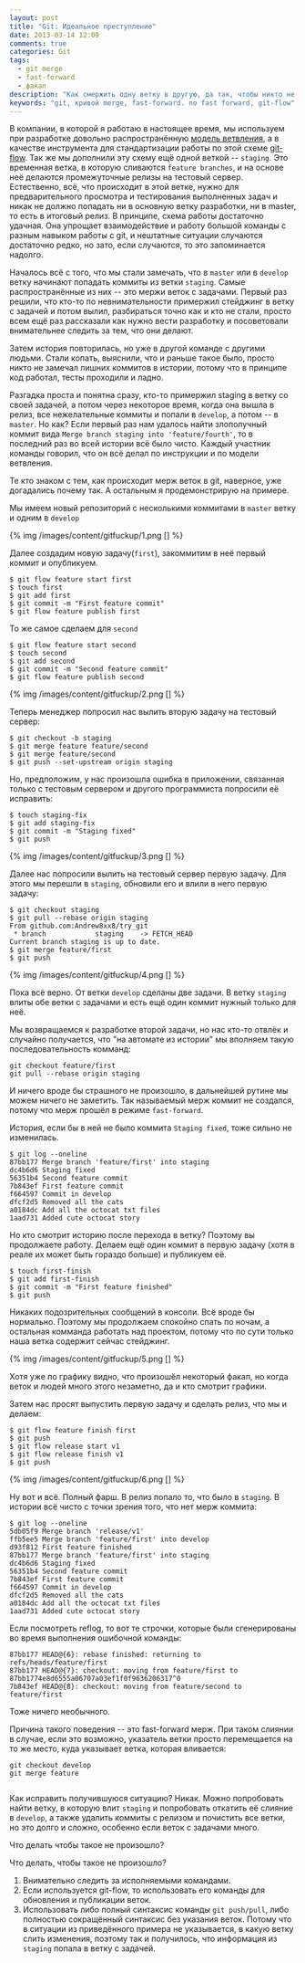 ```yaml
---
layout: post
title: "Git: Идеальное преступление"
date: 2013-03-14 12:09
comments: true
categories: Git
tags:
  - git merge
  - fast-forward
  - факап
description: "Как смержить одну ветку в другую, да так, чтобы никто не узнал кто и когда это сделал"
keywords: "git, кривой merge, fast-forward. no fast forward, git-flow"
---
```

В компании, в которой я  работаю в настоящее время, мы используем при
разработке довольно распространённую [модель ветвления](http://nvie.com/posts/a-successful-git-branching-model/), а в качестве
инструмента для стандартизации работы по этой схеме [git-flow](https://github.com/nvie/gitflow). Так же мы
дополнили эту схему ещё одной веткой -- `staging`. Это временная ветка, в
которую сливаются `feature branches`, и на основе неё делаются
промежуточные релизы на тестовый сервер. Естественно, всё, что
происходит в этой ветке, нужно для предварительного просмотра и
тестирования выполненных задач и никак не должно попадать ни в основную
ветку разработки, ни в master, то есть в итоговый релиз. В принципе,
схема работы достаточно удачная. Она упрощает взаимодействие и работу
большой команды с разным навыком работы с git, и нештатные ситуации
случаются достаточно редко, но зато, если случаются, то это запоминается
надолго.

<!-- more -->

Началось всё с того, что мы стали замечать, что в `master` или в `develop`
ветку начинают попадать коммиты из ветки `staging`. Самые распространённые
из них -- это мержи веток с задачами. Первый раз решили, что кто-то по
невнимательности примержил стейджинг в ветку с задачей и потом вылил,
разбираться точно как и кто не стали, просто всем ещё раз рассказали как
нужно вести разработку и посоветовали внимательнее следить за тем, что
они делают.

Затем история повторилась, но уже в другой команде с другими людьми.
Стали копать, выяснили, что и раньше такое было, просто никто не замечал
лишних коммитов в истории, потому что в принципе код работал, тесты
проходили и ладно.

Разгадка проста и понятна сразу, кто-то примержил staging в ветку со
своей задачей, а потом через некоторое время, когда она вышла в релиз,
все нежелательные коммиты и попали в `develop`, а  потом -- в `master`. Но
как? Если первый раз нам удалось найти злополучный коммит вида `Merge
branch staging into 'feature/fourth'`, то в последний раз во всей истории
всё было чисто. Каждый участник команды говорил, что он всё делал по
инструкции и по модели ветвления.

Те кто знаком с тем, как происходит мерж веток в git, наверное, уже
догадались почему так. А остальным я продемонстрирую на примере.

Мы имеем новый репозиторий с несколькими коммитами в `master` ветку и
одним в `develop`

{% img /images/content/gitfuckup/1.png [] %}

Далее создадим новую задачу(`first`), закоммитим в неё первый коммит и
опубликуем.

```
$ git flow feature start first
$ touch first
$ git add first
$ git commit -m "First feature commit"
$ git flow feature publish first
```

То же самое сделаем для `second`

```
$ git flow feature start second
$ touch second
$ git add second
$ git commit -m "Second feature commit"
$ git flow feature publish second
```

{% img /images/content/gitfuckup/2.png [] %}

Теперь менеджер попросил нас вылить вторую задачу на тестовый сервер:

```
$ git checkout -b staging
$ git merge feature feature/second
$ git merge feature/second
$ git push --set-upstream origin staging
```

Но, предположим, у нас произошла ошибка в приложении, связанная только с
тестовым сервером и другого программиста попросили её исправить:

```
$ touch staging-fix
$ git add staging-fix
$ git commit -m "Staging fixed"
$ git push
```

{% img /images/content/gitfuckup/3.png [] %}

Далее нас попросили вылить на тестовый сервер первую задачу. Для этого
мы перешли в `staging`, обновили его и влили в него первую задачу:

```
$ git checkout staging
$ git pull --rebase origin staging
From github.com:Andrew8xx8/try_git
 * branch            staging    -> FETCH_HEAD
Current branch staging is up to date.
$ git merge feature/first
$ git push
```

{% img /images/content/gitfuckup/4.png [] %}

Пока всё верно. От ветки `develop` сделаны две задачи. В ветку `staging` влиты обе ветки с задачами и есть ещё один коммит нужный только для неё.

Мы возвращаемся к разработке второй задачи, но нас кто-то отвлёк и случайно получается, что "на автомате из истории" мы вполняем такую последовательность комманд:

```
git checkout feature/first
git pull --rebase origin staging
```

И ничего вроде бы страшного не произошло, в дальнейшей рутине мы можем ничего не заметить. Так называемый мерж коммит не создался, потому что мерж прошёл в режиме `fast-forward`.

История, если бы в ней не было коммита `Staging fixed`,  тоже сильно не
изменилась.

```
$ git log --oneline
87bb177 Merge branch 'feature/first' into staging
dc4b6d6 Staging fixed
56351b4 Second feature commit
7b843ef First feature commit
f664597 Commit in develop
dfcf2d5 Removed all the cats
a0184dc Add all the octocat txt files
1aad731 Added cute octocat story
```

Но кто смотрит историю после перехода в ветку? Поэтому вы продолжаете
работу. Делаем ещё один коммит в первую задачу (хотя в реале их может
быть гораздо больше) и публикуем её.

```
$ touch first-finish
$ git add first-finish
$ git commit -m "First feature finished"
$ git push
```

Никаких подозрительных сообщений в консоли. Всё вроде бы нормально.
Поэтому мы продолжаем спокойно спать по ночам, а остальная комманда
работать над проектом, потому что по сути только наша ветка содержит
сейчас стейджинг.

{% img /images/content/gitfuckup/5.png [] %}

Хотя уже по графику видно, что произошёл некоторый факап, но когда веток
и людей много этого незаметно, да и кто смотрит графики.

Затем нас просят выпустить первую задачу и сделать релиз, что мы и
делаем:

```
$ git flow feature finish first
$ git push
$ git flow release start v1
$ git flow release finish v1
$ git push
```

{% img /images/content/gitfuckup/6.png [] %}

Ну вот и всё. Полный фарш. В релиз попало то, что было в `staging`. В истории всё чисто с точки зрения того, что нет мерж коммита:

```
$ git log --oneline
5db05f9 Merge branch 'release/v1'
ffb5ee5 Merge branch 'feature/first' into develop
d93f812 First feature finished
87bb177 Merge branch 'feature/first' into staging
dc4b6d6 Staging fixed
56351b4 Second feature commit
7b843ef First feature commit
f664597 Commit in develop
dfcf2d5 Removed all the cats
a0184dc Add all the octocat txt files
1aad731 Added cute octocat story
```

Если посмотреть reflog, то вот те строчки, которые были сгенерированы во
время выполнения ошибочной команды:

```
87bb177 HEAD@{6}: rebase finished: returning to refs/heads/feature/first
87bb177 HEAD@{7}: checkout: moving from feature/first to 87bb1774e8d6555a06707a03ef1f0f9636206317^0
7b843ef HEAD@{8}: checkout: moving from feature/second to feature/first
```

Тоже ничего необычного.

Причина такого поведения -- это fast-forward мерж. При таком слиянии в
случае, если это возможно, указатель ветки просто перемещается на то же
место, куда указывает ветка, которая вливается:

```
git checkout develop
git merge feature
```

<img src="http://8xx8.ru/git-kmb/images/mr1.png" alt="" />

Как исправить получившуюся ситуацию? Никак. Можно попробовать найти
ветку, в которую влит `staging` и попробовать откатить её слияние в
`develop`,
а также удалить коммиты с релизом и почистить все ветки, но это долго и
сложно, особенно если веток с задачами много.

Что делать чтобы такое не произошло?

Что делать, чтобы такое не произошло?

1. Внимательно следить за исполняемыми командами.
2. Если используется git-flow, то использовать его команды для
   обновления и публикации веток.
3. Использовать либо полный синтаксис команды `git push/pull`,  либо
   полностью сокращённый синтаксис без указания веток. Потому что в
ситуации из приведённого примера не указывается, в какую ветку слить
изменения, поэтому так и получилось, что информация из `staging` попала в
ветку с задачей.



